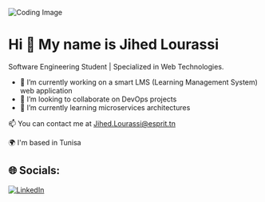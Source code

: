 ![Coding Image](https://img.freepik.com/premium-vector/web-development-coding-programming-futuristic-banner-computer-code-laptop_3482-5582.jpg)

 Hi 👋 My name is Jihed Lourassi
===================================
Software Engineering Student | Specialized in Web Technologies.

- 🚀 I’m currently working on  a smart LMS (Learning Management System) web application
- 🤝 I’m looking to collaborate on DevOps projects
- 🌱 I’m currently learning microservices architectures

📫 You can contact me at Jihed.Lourassi@esprit.tn

🌍 I'm based in Tunisa

## 🌐 Socials:
[![LinkedIn](https://img.shields.io/badge/LinkedIn-%230077B5.svg?style=flat&logo=linkedin&logoColor=white)](www.linkedin.com/in/jihed-lourassi-a64898243)


